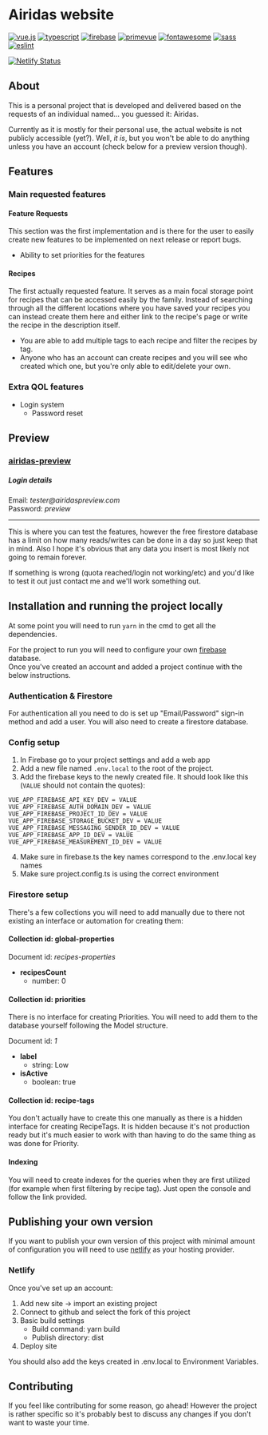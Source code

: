 # Airidas website

[![vue.js](https://img.shields.io/static/v1?label=Vue.js&message=v3.2.19&color=4FC08D&style=flat-square&logo=vuedotjs)](https://vuejs.org/)
[![typescript](https://img.shields.io/static/v1?label=TypeScript&message=v4.1.6&color=4FC08D&style=flat-square&logo=typescript)](https://www.typescriptlang.org/)
[![firebase](https://img.shields.io/static/v1?label=Firebase&message=v9.5.0&color=4FC08D&style=flat-square&logo=firebase)](https://firebase.google.com)
[![primevue](https://img.shields.io/static/v1?label=PrimeVue&message=v3.10.0&color=4FC08D&style=flat-square&logo=)](https://www.primefaces.org/primevue)
[![fontawesome](https://img.shields.io/static/v1?label=FontAwesome&message=v5.15.4&color=4FC08D&style=flat-square&logo=fontawesome)](https://fontawesome.com/)
[![sass](https://img.shields.io/static/v1?label=Sass&message=v1.42.1&color=4FC08D&style=flat-square&logo=sass)](https://sass-lang.com/)
[![eslint](https://img.shields.io/static/v1?label=ESLint&message=v6.8.0&color=4FC08D&style=flat-square&logo=eslint)](https://eslint.org)
<!-- [![netlify](https://img.shields.io/static/v1?label=Netlify&message=Current&color=4FC08D&style=flat-square&logo=netlify)](https://www.netlify.com) -->
[![Netlify Status](https://api.netlify.com/api/v1/badges/bfa655cf-69bb-4cf5-af78-9dbba5b0c65d/deploy-status)](https://www.netlify.com)

## About
This is a personal project that is developed and delivered based on the requests of an individual named... you guessed it: Airidas.

Currently as it is mostly for their personal use, the actual website is not publicly accessible (yet?). Well, _it is_, but you won't be able to do anything unless you have an account (check below for a preview version though).

## Features

### Main requested features
#### Feature Requests
This section was the first implementation and is there for the user to easily create new features to be implemented on next release or report bugs.

- Ability to set priorities for the features

#### Recipes
The first actually requested feature. It serves as a main focal storage point for recipes that can be accessed easily by the family.
Instead of searching through all the different locations where you have saved your recipes you can instead create them here and either link to the recipe's page or write the recipe in the description itself.

- You are able to add multiple tags to each recipe and filter the recipes by tag.
- Anyone who has an account can create recipes and you will see who created which one, but you're only able to edit/delete your own.

### Extra QOL features

- Login system
  - Password reset

## Preview

### [airidas-preview](https://airidas-preview.netlify.app)

##### Login details
<div>Email: <i>tester@airidaspreview.com</i></div>
<div>Password: <i>preview</i></div>

___

This is where you can test the features, however the free firestore database has a limit on how many reads/writes can be done in a day so just keep that in mind.
Also I hope it's obvious that any data you insert is most likely not going to remain forever.

If something is wrong (quota reached/login not working/etc) and you'd like to test it out just contact me and we'll work something out.

## Installation and running the project locally

At some point you will need to run `yarn` in the cmd to get all the dependencies.

For the project to run you will need to configure your own [firebase](https://console.firebase.google.com) database.\
Once you've created an account and added a project continue with the below instructions.


### Authentication & Firestore

For authentication all you need to do is set up "Email/Password" sign-in method and add a user.
You will also need to create a firestore database.

### Config setup

1. In Firebase go to your project settings and add a web app
2. Add a new file named `.env.local` to the root of the project.
3. Add the firebase keys to the newly created file. It should look like this (`VALUE` should not contain the quotes):
```text
VUE_APP_FIREBASE_API_KEY_DEV = VALUE
VUE_APP_FIREBASE_AUTH_DOMAIN_DEV = VALUE
VUE_APP_FIREBASE_PROJECT_ID_DEV = VALUE
VUE_APP_FIREBASE_STORAGE_BUCKET_DEV = VALUE
VUE_APP_FIREBASE_MESSAGING_SENDER_ID_DEV = VALUE
VUE_APP_FIREBASE_APP_ID_DEV = VALUE
VUE_APP_FIREBASE_MEASUREMENT_ID_DEV = VALUE
```
4. Make sure in firebase.ts the key names correspond to the .env.local key names
5. Make sure project.config.ts is using the correct environment

### Firestore setup

There's a few collections you will need to add manually due to there not existing an interface or automation for creating them:

#### Collection id: global-properties

Document id: _recipes-properties_

- **recipesCount**
   - number: 0

#### Collection id: priorities

There is no interface for creating Priorities. You will need to add them to the database yourself following the Model structure.

Document id: _1_
- **label**
   - string: Low
- **isActive**
   - boolean: true
   
#### Collection id: recipe-tags
You don't actually have to create this one manually as there is a hidden interface for creating RecipeTags. It is hidden because it's not production ready but it's much easier to work with than having to do the same thing as was done for Priority.

#### Indexing
You will need to create indexes for the queries when they are first utilized (for example when first filtering by recipe tag).
Just open the console and follow the link provided.


## Publishing your own version

If you want to publish your own version of this project with minimal amount of configuration you will need to use [netlify](https://www.netlify.com/) as your hosting provider.

### Netlify
Once you've set up an account:
1. Add new site -> import an existing project
2. Connect to github and select the fork of this project
3. Basic build settings
   - Build command: yarn build
   - Publish directory: dist
4. Deploy site

You should also add the keys created in .env.local to Environment Variables.

## Contributing
If you feel like contributing for some reason, go ahead! However the project is rather specific so it's probably best to discuss any changes if you don't want to waste your time.
